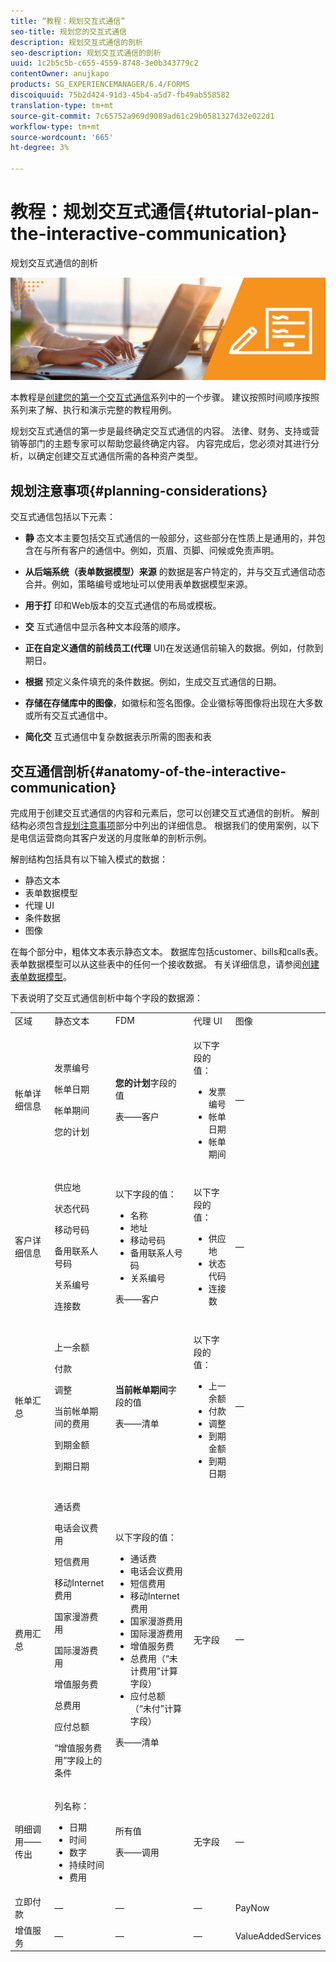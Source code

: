 ```yaml
---
title: “教程：规划交互式通信”
seo-title: 规划您的交互式通信
description: 规划交互式通信的剖析
seo-description: 规划交互式通信的剖析
uuid: 1c2b5c5b-c655-4559-8748-3e0b343779c2
contentOwner: anujkapo
products: SG_EXPERIENCEMANAGER/6.4/FORMS
discoiquuid: 75b2d424-91d3-45b4-a5d7-fb49ab558582
translation-type: tm+mt
source-git-commit: 7c65752a969d9089ad61c29b0581327d32e022d1
workflow-type: tm+mt
source-wordcount: '665'
ht-degree: 3%

---
```



# 教程：规划交互式通信{#tutorial-plan-the-interactive-communication}

规划交互式通信的剖析

![02-create-adaptive-form-main-image](assets/02-create-adaptive-form-main-image.png)

本教程是[创建您的第一个交互式通信](/help/forms/using/create-your-first-interactive-communication.md)系列中的一个步骤。 建议按照时间顺序按照系列来了解、执行和演示完整的教程用例。

规划交互式通信的第一步是最终确定交互式通信的内容。 法律、财务、支持或营销等部门的主题专家可以帮助您最终确定内容。 内容完成后，您必须对其进行分析，以确定创建交互式通信所需的各种资产类型。

## 规划注意事项{#planning-considerations}

交互式通信包括以下元素：

* **静** 态文本主要包括交互式通信的一般部分，这些部分在性质上是通用的，并包含在与所有客户的通信中。例如，页眉、页脚、问候或免责声明。
* **从后端系统（表单数据模型）来源** 的数据是客户特定的，并与交互式通信动态合并。例如，策略编号或地址可以使用表单数据模型来源。
* **用于打** 印和Web版本的交互式通信的布局或模板。
* **交** 互式通信中显示各种文本段落的顺序。
* **正在自定义通信的前线员工(代理** UI)在发送通信前输入的数据。例如，付款到期日。

* **根据** 预定义条件填充的条件数据。例如，生成交互式通信的日期。
* **存储在存储库中的图像**，如徽标和签名图像。企业徽标等图像将出现在大多数或所有交互式通信中。
* **简化交** 互式通信中复杂数据表示所需的图表和表

## 交互通信剖析{#anatomy-of-the-interactive-communication}

完成用于创建交互式通信的内容和元素后，您可以创建交互式通信的剖析。 解剖结构必须包含[规划注意事项](/help/forms/using/planning-interactive-communications.md#planning-considerations)部分中列出的详细信息。 根据我们的使用案例，以下是电信运营商向其客户发送的月度账单的剖析示例。

解剖结构包括具有以下输入模式的数据：

* 静态文本
* 表单数据模型
* 代理 UI
* 条件数据
* 图像

在每个部分中，粗体文本表示静态文本。 数据库包括customer、bills和calls表。 表单数据模型可以从这些表中的任何一个接收数据。 有关详细信息，请参阅[创建表单数据模型](create-form-data-model-tutorial.md)。

下表说明了交互式通信剖析中每个字段的数据源：

<table> 
 <tbody>
  <tr>
   <td>区域</td> 
   <td>静态文本</td> 
   <td>FDM </td> 
   <td>代理 UI</td> 
   <td>图像</td> 
  </tr>
  <tr>
   <td>帐单详细信息</td> 
   <td><p>发票编号</p> <p>帐单日期</p> <p>帐单期间</p> <p>您的计划</p> </td> 
   <td><p><strong>您的计划</strong>字段的值</p> <p>表——客户</p> </td> 
   <td><p>以下字段的值：</p> 
    <ul> 
     <li>发票编号</li> 
     <li>帐单日期</li> 
     <li>帐单期间</li> 
    </ul> <p> </p> </td> 
   <td>—</td> 
  </tr>
  <tr>
   <td>客户详细信息</td> 
   <td><p>供应地</p> <p>状态代码</p> <p>移动号码</p> <p>备用联系人号码</p> <p>关系编号</p> <p>连接数</p> </td> 
   <td><p>以下字段的值：</p> 
    <ul> 
     <li>名称</li> 
     <li>地址</li> 
     <li>移动号码</li> 
     <li>备用联系人号码</li> 
     <li>关系编号</li> 
    </ul> <p>表——客户</p> </td> 
   <td><p>以下字段的值：</p> 
    <ul> 
     <li>供应地</li> 
     <li>状态代码</li> 
     <li>连接数</li> 
    </ul> </td> 
   <td>—</td> 
  </tr>
  <tr>
   <td>帐单汇总</td> 
   <td><p>上一余额</p> <p>付款</p> <p>调整</p> <p>当前帐单期间的费用</p> <p>到期金额</p> <p>到期日期</p> </td> 
   <td><p><strong>当前帐单期间</strong>字段的值</p> <p>表——清单</p> </td> 
   <td><p>以下字段的值：</p> 
    <ul> 
     <li>上一余额</li> 
     <li>付款</li> 
     <li>调整</li> 
     <li>到期金额</li> 
     <li>到期日期</li> 
    </ul> </td> 
   <td>—</td> 
  </tr>
  <tr>
   <td>费用汇总</td> 
   <td><p>通话费</p> <p>电话会议费用</p> <p>短信费用 </p> <p>移动Internet费用</p> <p>国家漫游费用</p> <p>国际漫游费用</p> <p>增值服务费</p> <p>总费用</p> <p>应付总额</p> <p>“增值服务费用”字段上的条件</p> </td> 
   <td><p>以下字段的值：</p> 
    <ul> 
     <li>通话费</li> 
     <li>电话会议费用</li> 
     <li>短信费用 </li> 
     <li>移动Internet费用</li> 
     <li>国家漫游费用</li> 
     <li>国际漫游费用</li> 
     <li>增值服务费</li> 
     <li>总费用（“未计费用”计算字段）</li> 
     <li>应付总额（“未付”计算字段）</li> 
    </ul> <p>表——清单</p> </td> 
   <td>无字段</td> 
   <td>—</td> 
  </tr>
  <tr>
   <td>明细调用——传出</td> 
   <td><p>列名称：</p> 
    <ul> 
     <li>日期</li> 
     <li>时间</li> 
     <li>数字</li> 
     <li>持续时间</li> 
     <li>费用</li> 
    </ul> </td> 
   <td><p>所有值</p> <p>表——调用</p> </td> 
   <td>无字段</td> 
   <td>—</td> 
  </tr>
  <tr>
   <td>立即付款</td> 
   <td>—</td> 
   <td>—</td> 
   <td>—</td> 
   <td>PayNow</td> 
  </tr>
  <tr>
   <td>增值服务</td> 
   <td>—</td> 
   <td>—</td> 
   <td>—</td> 
   <td>ValueAddedServices</td> 
  </tr>
 </tbody>
</table>

